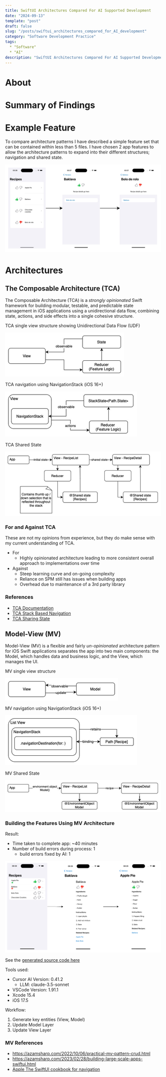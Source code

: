 ```yaml
---
title: SwiftUI Architectures Compared For AI Supported Development
date: "2024-09-13"
template: "post"
draft: false
slug: "/posts/swiftui_architectures_compared_for_AI_development"
category: "Software Development Practice"
tags:
  * "Software"
  * "AI"
description: "SwiftUI Architectures Compared For AI Supported Development"
---
```


# About

# Summary of Findings

# Example Feature

To compare architecture patterns I have described a simple feature set that can be contained within less than 5 files. I have chosen 2 app features to allow the architecture patterns to expand into their different structures; navigation and shared state.

![Recipe List drill down to recipe details and related recipes](./media/feature_flow.jpg)

# Architectures

## The Composable Architecture (TCA)

The Composable Architecture (TCA) is a *strongly opinionated* Swift framework for building modular, testable, and predictable state management in iOS applications using a unidirectional data flow, combining state, actions, and side effects into a single cohesive structure.

TCA single view structure showing Unidirectional Data Flow (UDF)

![View Reducer State](./media/arch_tca.jpg)

TCA navigation using NavigationStack (iOS 16+)

![TCA navigation using NavigationStack](./media/arch_tca_navigation.jpg)

TCA Shared State

![TCA Shared State](./media/arch_tca_shared_state.jpg)

### For and Against TCA

These are not my opinions from experience, but they do make sense with my current understanding of TCA.

* For
  * Highly opinionated architecture leading to more consistent overall approach to implementations over time
* Against
  * Steep learning curve and on-going complexity
  * Reliance on SPM still has issues when building apps
  * Overhead due to maintenance of a 3rd party library

### References

* [TCA Documentation](https://pointfreeco.github.io/swift-composable-architecture/main/documentation/composablearchitecture)
* [TCA Stack Based Navigation](https://pointfreeco.github.io/swift-composable-architecture/main/documentation/composablearchitecture/stackbasednavigation)
* [TCA Sharing State](https://pointfreeco.github.io/swift-composable-architecture/main/documentation/composablearchitecture/sharingstate)

## Model-View (MV)

Model-View (MV) is a flexible and fairly *un-opinionated* architecture pattern for iOS Swift applications separates the app into two main components: the Model, which handles data and business logic, and the View, which manages the UI.

MV single view structure

![View Model Integration](./media/arch_mv.jpg)

MV navigation using NavigationStack (iOS 16+)

![MV navigation using NavigationStack](./media/arch_mv_navigation.jpg)

MV Shared State

![MV Shared State](./media/arch_mv_shared_state.jpg)

### Building the Features Using MV Architecture

Result:

* Time taken to complete app: ~40 minutes
* Number of build errors during process: 1
  * build errors fixed by AI: 1

![Recipe App Flow Implemented](./media/llm_result_mv_flow.jpg)

See the [generated source code here](https://github.com/MBaldo83/LLM-SwiftUI-Architectures-Compared/tree/main/LLM%20Implementations/Model%20View%20Architecture/MV%20Receipes)

Tools used:
* Cursor AI Version: 0.41.2
  * LLM: claude-3.5-sonnet
* VSCode Version: 1.91.1
* Xcode 15.4
* iOS 17.5

Workflow:
1. Generate key entities (View, Model)
2. Update Model Layer
3. Update View Layer

### MV References
* https://azamsharp.com/2022/10/06/practical-mv-pattern-crud.html
* https://azamsharp.com/2023/02/28/building-large-scale-apps-swiftui.html
* [Apple The SwiftUI cookbook for navigation](https://developer.apple.com/videos/play/wwdc2022/10054/)
